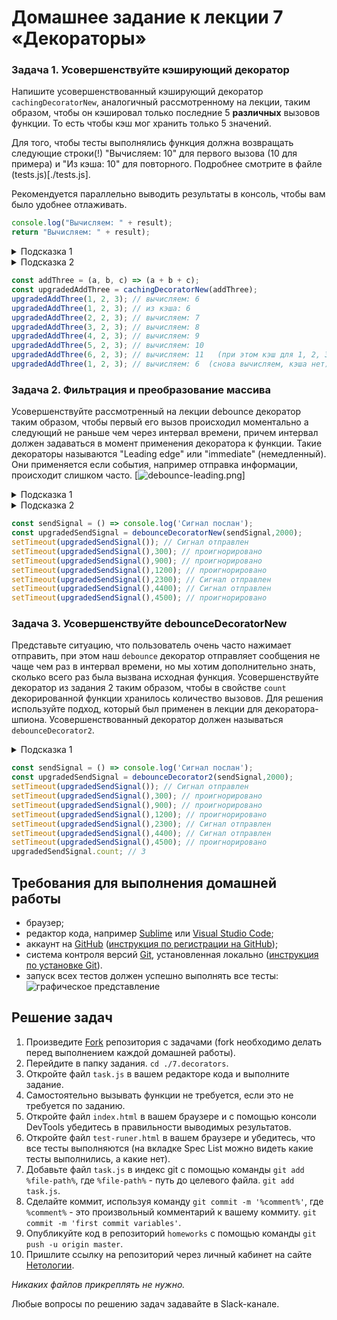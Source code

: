 # Домашнее задание к лекции 7 «Декораторы»

### Задача 1. Усовершенствуйте кэширующий декоратор

Напишите усовершенствованный кэширующий декоратор `cachingDecoratorNew`, аналогичный рассмотренному на лекции, таким образом, чтобы он кэшировал только последние 5 **различных** вызовов функции. То есть чтобы кэш мог хранить только 5 значений.

Для того, чтобы тесты выполнялись функция должна возвращать следующие строки(!) "Вычисляем: 10" для первого вызова (10 для примера) и "Из кэша: 10" для повторного. Подробнее смотрите в файле (tests.js)[./tests.js].

Рекомендуется параллельно выводить результаты в консоль, чтобы вам было удобнее отлаживать. 

```js
console.log("Вычисляем: " + result);
return "Вычисляем: " + result);
```

<details> 
  <summary>Подсказка 1</summary>
  Кэш можно сделать массивом объектов. Тогда внутри `wrapper` следует проверять, есть ли `hash(args)` в кэше и если нет, то либо добавлять новое кэшированное значение, либо, если таких значений уже 5, то добавлять одно в коне и удалять одно из начала.
  Проверить кэшированы ли `args` можно методом `find`.   
</details>

<details> 
  <summary>Подсказка 2</summary>
  
  Удаление и добавление в массив параметров можно реализовать с помощью методов массива `shift` и `push`.
</details>

```javascript
const addThree = (a, b, c) => (a + b + c); 
const upgradedAddThree = cachingDecoratorNew(addThree);
upgradedAddThree(1, 2, 3); // вычисляем: 6
upgradedAddThree(1, 2, 3); // из кэша: 6
upgradedAddThree(2, 2, 3); // вычисляем: 7
upgradedAddThree(3, 2, 3); // вычисляем: 8
upgradedAddThree(4, 2, 3); // вычисляем: 9
upgradedAddThree(5, 2, 3); // вычисляем: 10
upgradedAddThree(6, 2, 3); // вычисляем: 11   (при этом кэш для 1, 2, 3 уничтожается)
upgradedAddThree(1, 2, 3); // вычисляем: 6  (снова вычисляем, кэша нет)
```

### Задача 2. Фильтрация и преобразование массива

Усовершенствуйте рассмотренный на лекции debounce декоратор таким образом, чтобы первый его вызов происходил моментально а следующий не раньше чем через интервал времени, причем интервал должен задаваться в момент применения декоратора к функции. Такие декораторы называются "Leading edge" или "immediate" (немедленный). Они применяется если события, например отправка информации, происходит слишком часто. 
[![debounce-leading.png](https://i2.wp.com/css-tricks.com/wp-content/uploads/2016/04/debounce-leading.png)]


<details> 
  <summary>Подсказка 1</summary>
  Вызывайте переданную функцию немедленно и взводите флаг.    
</details>

<details> 
  <summary>Подсказка 2</summary>
  Используйте setTimeout для снятия флага и при каждом вызове проверяйте, взведен ли он.
</details>

```javascript
const sendSignal = () => console.log('Сигнал послан'); 
const upgradedSendSignal = debounceDecoratorNew(sendSignal,2000);
setTimeout(upgradedSendSignal()); // Сигнал отправлен
setTimeout(upgradedSendSignal(),300); // проигнорировано
setTimeout(upgradedSendSignal(),900); // проигнорировано
setTimeout(upgradedSendSignal(),1200); // проигнорировано
setTimeout(upgradedSendSignal(),2300); // Сигнал отправлен
setTimeout(upgradedSendSignal(),4400); // Сигнал отправлен
setTimeout(upgradedSendSignal(),4500); // проигнорировано
```
### Задача 3. Усовершенствуйте debounceDecoratorNew

Представьте ситуацию, что  пользователь очень часто нажимает отправить, при этом наш `debounce` декоратор отправляет сообщения не чаще чем раз в интервал времени, но мы хотим дополнительно знать, сколько всего раз была вызвана исходная функция. 
Усовершенствуйте декоратор из задания 2 таким образом, чтобы в свойстве `count` декорированной функции хранилось количество вызовов. Для решения используйте подход, который был применен в лекции для декоратора-шпиона. Усовершенствованный декоратор должен называться `debounceDecorator2`.

<details> 
  <summary>Подсказка 1</summary>
  Добавьте к обертке wrapper новое свойство count в котором храните количество вызовов.
</details>


```javascript
const sendSignal = () => console.log('Сигнал послан'); 
const upgradedSendSignal = debounceDecorator2(sendSignal,2000);
setTimeout(upgradedSendSignal()); // Сигнал отправлен
setTimeout(upgradedSendSignal(),300); // проигнорировано
setTimeout(upgradedSendSignal(),900); // проигнорировано
setTimeout(upgradedSendSignal(),1200); // проигнорировано
setTimeout(upgradedSendSignal(),2300); // Сигнал отправлен
setTimeout(upgradedSendSignal(),4400); // Сигнал отправлен
setTimeout(upgradedSendSignal(),4500); // проигнорировано
upgradedSendSignal.count; // 3
```


## Требования для выполнения домашней работы

- браузер;
- редактор кода, например [Sublime][1] или [Visual Studio Code][2];
- аккаунт на [GitHub][0] ([инструкция по регистрации на GitHub][3]);
- система контроля версий [Git][4], установленная локально ([инструкция по установке Git][5]).
- запуск всех тестов должен успешно выполнять все тесты:
  ![графическое представление](../Jasmine/results/sucessed_tasks3_1.png)

## Решение задач

1. Произведите [Fork](https://ru.wikipedia.org/wiki/Форк) репозитория с задачами (fork необходимо делать перед выполнением каждой домашней работы).
2. Перейдите в папку задания. `cd ./7.decorators`.
3. Откройте файл `task.js` в вашем редакторе кода и выполните задание.
4. Самостоятельно вызывать функции не требуется, если это не требуется по заданию.
5. Откройте файл `index.html` в вашем браузере и с помощью консоли DevTools убедитесь в правильности выводимых результатов.
6. Откройте файл `test-runer.html` в вашем браузере и убедитесь, что все тесты выполняются (на вкладке Spec List можно видеть какие тесты выполнились, а какие нет).
7. Добавьте файл `task.js` в индекс git с помощью команды `git add %file-path%`, где `%file-path%` - путь до целевого файла. `git add task.js`.
8. Сделайте коммит, используя команду `git commit -m '%comment%'`, где `%comment%` - это произвольный комментарий к вашему коммиту. `git commit -m 'first commit variables'`.
9. Опубликуйте код в репозиторий `homeworks` с помощью команды `git push -u origin master`.
10. Пришлите ссылку на репозиторий через личный кабинет на сайте [Нетологии][6].

[0]: https://github.com/
[1]: https://www.sublimetext.com/
[2]: https://code.visualstudio.com/
[3]: https://github.com/netology-code/guides/blob/master/git/github.md
[4]: https://git-scm.com/
[5]: https://github.com/netology-code/guides/blob/master/git/README.md
[6]: https://netology.ru/

_Никаких файлов прикреплять не нужно._

Любые вопросы по решению задач задавайте в Slack-канале.